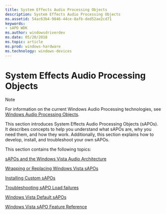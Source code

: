 ```yaml
---
title: System Effects Audio Processing Objects
description: System Effects Audio Processing Objects
ms.assetid: 54ac63b4-9846-44ce-8afb-ded52ae2cd71
keywords:
- sAPO WDK
ms.author: windowsdriverdev
ms.date: 05/20/2018
ms.topic: article
ms.prod: windows-hardware
ms.technology: windows-devices
---
```


# System Effects Audio Processing Objects


>[!NOTE]
>For information on the current Windows Audio Processing technologies, see 
[Windows Audio Processing Objects](windows-audio-processing-objects.md).

This section introduces System Effects Audio Processing Objects (sAPOs). It describes concepts to help you understand what sAPOs are, why you need them, and how they work. Additionally, this section explains how to develop, install, and troubleshoot your own sAPOs.

This section contains the following topics:

[sAPOs and the Windows Vista Audio Architecture](sapos-and-the-windows-vista-audio-architecture.md)

[Wrapping or Replacing Windows Vista sAPOs](wrapping-or-replacing-windows-vista-sapos.md)

[Installing Custom sAPOs](installing-custom-sapos.md)

[Troubleshooting sAPO Load failures](troubleshooting-sapo-load-failures.md)

[Windows Vista Default sAPOs](windows-vista-default-sapos.md)

[Windows Vista sAPO Feature Reference](windows-vista-sapo-feature-reference.md)

 

 




